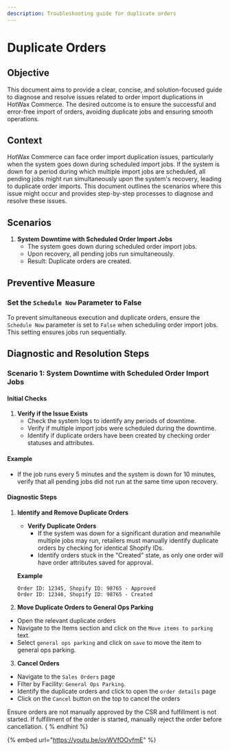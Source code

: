 ```yaml
---
description: Troubleshooting guide for duplicate orders
---
```


# Duplicate Orders

## Objective

This document aims to provide a clear, concise, and solution-focused guide to diagnose and resolve issues related to order import duplications in HotWax Commerce. The desired outcome is to ensure the successful and error-free import of orders, avoiding duplicate jobs and ensuring smooth operations.

## Context

HotWax Commerce can face order import duplication issues, particularly when the system goes down during scheduled import jobs. If the system is down for a period during which multiple import jobs are scheduled, all pending jobs might run simultaneously upon the system's recovery, leading to duplicate order imports. This document outlines the scenarios where this issue might occur and provides step-by-step processes to diagnose and resolve these issues.

## Scenarios

1. **System Downtime with Scheduled Order Import Jobs**
   * The system goes down during scheduled order import jobs.
   * Upon recovery, all pending jobs run simultaneously.
   * Result: Duplicate orders are created.

## Preventive Measure

### Set the `Schedule Now` Parameter to False

To prevent simultaneous execution and duplicate orders, ensure the `Schedule Now` parameter is set to `False` when scheduling order import jobs. This setting ensures jobs run sequentially.

## Diagnostic and Resolution Steps

### Scenario 1: System Downtime with Scheduled Order Import Jobs

#### Initial Checks

1. **Verify if the Issue Exists**
   * Check the system logs to identify any periods of downtime.
   * Verify if multiple import jobs were scheduled during the downtime.
   * Identify if duplicate orders have been created by checking order statuses and attributes.

#### Example

* If the job runs every 5 minutes and the system is down for 10 minutes, verify that all pending jobs did not run at the same time upon recovery.

#### Diagnostic Steps

1.  **Identify and Remove Duplicate Orders**

    * **Verify Duplicate Orders**
      * If the system was down for a significant duration and meanwhile multiple jobs may run, retailers must manually identify duplicate orders by checking for identical Shopify IDs.
      * Identify orders stuck in the "Created" state, as only one order will have order attributes saved for approval.

    **Example**

    ```
    Order ID: 12345, Shopify ID: 98765 - Approved
    Order ID: 12346, Shopify ID: 98765 - Created
    ```
2. **Move Duplicate Orders to General Ops Parking**

* Open the relevant duplicate orders
* Navigate to the Items section and click on the `Move items to parking` text.
* Select `general ops parking` and click on `save` to move the item to general ops parking.

3. **Cancel Orders**

* Navigate to the `Sales Orders` page
* Filter by Facility: `General Ops Parking`.
* Identify the duplicate orders and click to open the `order details` page
* Click on the `Cancel` button on the top to cancel the orders

Ensure orders are not manually approved by the CSR and fulfillment is not started. If fulfillment of the order is started, manually reject the order before cancellation. { % endhint %\}



{% embed url="https://youtu.be/ovWVfOOvfmE" %}
